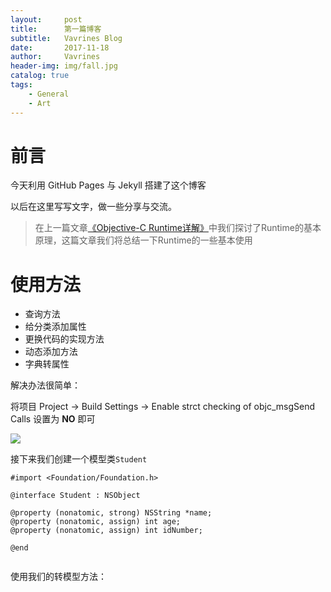```yaml
---
layout:     post
title:      第一篇博客
subtitle:   Vavrines Blog
date:       2017-11-18
author:     Vavrines
header-img: img/fall.jpg
catalog: true
tags:
    - General
    - Art
--- 
```


# 前言

今天利用 GitHub Pages 与 Jekyll 搭建了这个博客

以后在这里写写文字，做一些分享与交流。


>在上一篇文章[《Objective-C Runtime详解》](http://www.jianshu.com/p/a36bfc976b8e)中我们探讨了Runtime的基本原理，这篇文章我们将总结一下Runtime的一些基本使用

# 使用方法


- 查询方法
- 给分类添加属性
- 更换代码的实现方法
- 动态添加方法
- 字典转属性

解决办法很简单：

将项目 Project -> Build Settings -> Enable strct checking of objc_msgSend Calls 设置为 **NO** 即可

![](http://ww1.sinaimg.cn/large/7853084cgw1fa3b6mm9h7j20oh0aj0v8.jpg)

接下来我们创建一个模型类`Student`

```
#import <Foundation/Foundation.h>

@interface Student : NSObject

@property (nonatomic, strong) NSString *name;
@property (nonatomic, assign) int age;
@property (nonatomic, assign) int idNumber;

@end


```

使用我们的转模型方法：





